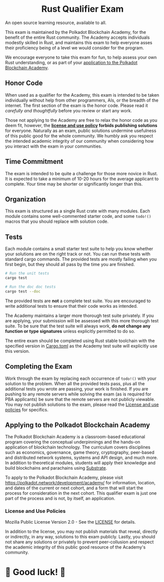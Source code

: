 <h1 align="center">Rust Qualifier Exam</h1>

An open source learning resource, available to all.

This exam is maintained by the Polkadot Blockchain Academy, for the benefit of the entire Rust community.
The Academy accepts individuals modestly skilled in Rust, and maintains this exam to help everyone asses their proficiency being of a level we would consider for the program.

We encourage everyone to take this exam for fun, to help assess your own Rust understanding, or as part of your [application to the Polkadot Blockchain Academy](#applying-to-the-polkadot-blockchain-academy).

## Honor Code

When used as a qualifier for the Academy, this exam is intended to be taken individually without help from other programmers, AIs, or the breadth of the internet.
The first section of the exam is the honor code.
Please read it _carefully and thoughtfully_ before you review or start any work.

Those not applying to the Academy are free to relax the honor code as you deem fit, however, the **[license and use policy](#license-and-use-policies) forbids publishing solutions** for everyone.
Naturally as an exam, public solutions undermine usefulness of this public good for the whole community.
We humbly ask you respect the intended academic integrity of our community when considering how you interact with the exam in your communities.

## Time Commitment

The exam is intended to be quite a challenge for those more novice in Rust.
It is expected to take a minimum of 10-20 hours for the average applicant to complete.
Your time may be shorter or significantly longer than this.

## Organization

This exam is structured as a single Rust crate with many modules.
Each module contains some well-commented starter code, and some `todo!()` macros that you should replace with solution code.

## Tests

Each module contains a small starter test suite to help you know whether your solutions are on the right track or not.
You can run these tests with standard cargo commands.
The provided tests are mostly failing when you first begin, but they should all pass by the time you are finished.

```sh
# Run the unit tests
cargo test

# Run the doc doc tests
cargo test --doc
```

The provided tests are **not** a complete test suite.
You are encouraged to write additional tests to ensure that their code works as intended.

The Academy maintains a larger more thorough test suite privately.
If you are applying, your submission will be assessed with this more thorough test suite.
To be sure that the test suite will always work, **do not change any function or type signatures** unless explicitly permitted to do so.

The entire exam should be completed using Rust stable toolchain with the specified version in [Cargo.toml](./Cargo.toml) as the Academy test suite will explicitly use this version.

## Completing the Exam

Work through the exam by replacing each occurrence of `todo!()` with your solution to the problem.
When all the provided tests pass, plus all the additional tests you wrote are passing, your work is finished.
If you are pushing to any remote servers while solving the exam (as is required for PBA applicants) be sure that the remote servers are not publicly viewable.
You may not publish solutions to the exam, please read the [License and use policies](#license-and-use-policies) for specifics.

## Applying to the Polkadot Blockchain Academy

The Polkadot Blockchain Academy is a classroom-based educational program covering the conceptual underpinnings and the hands-on application of blockchain technology.
The curriculum covers disciplines such as economics, governance, game theory, cryptography, peer-based and distributed network systems, systems and API design, and much more.
In addition to theoretical modules, students will apply their knowledge and build blockchains and parachains using [Substrate](https://substrate.io).

To apply to the Polkadot Blockchain Academy, please visit https://polkadot.network/development/academy/ for information, location, and dates of the current or next cohort, and a form that will start the process for consideration in the next cohort.
This qualifier exam is just one part of the process and is not, by itself, an application.

### License and Use Policies

Mozilla Public License Version 2.0 - See the [LICENSE](./LICENSE) for details.

In addition to the license, you may not publish materials that reveal, directly or indirectly, in any way, solutions to this exam publicly.
Lastly, you should not share any solutions or privately to prevent peer-collusion and respect the academic integrity of this public good resource of the Academy's community.

# 🚀 Good luck! 🚀
